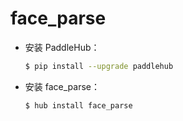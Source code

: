 # face_parse
* 安装 PaddleHub：

    ```bash
    $ pip install --upgrade paddlehub
    ```

* 安装 face_parse：

    ```bash
    $ hub install face_parse
    ```
